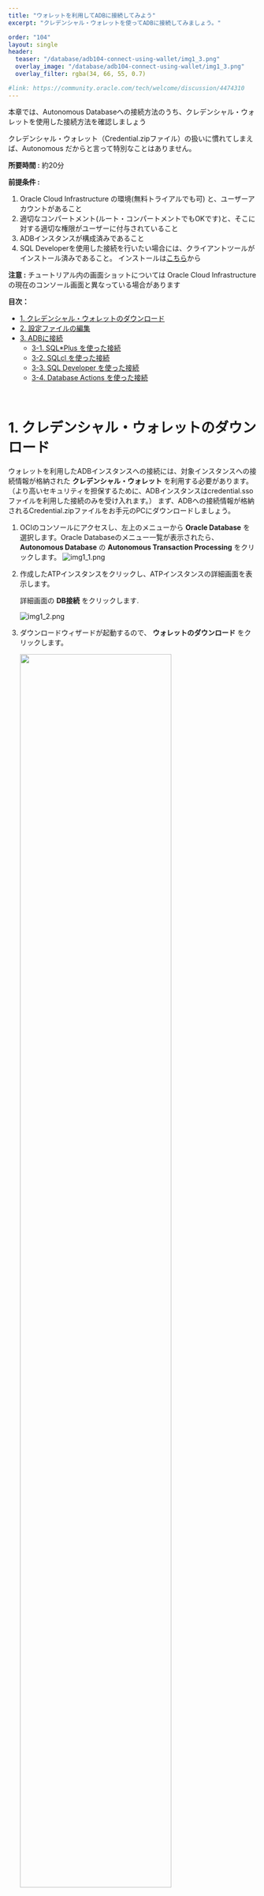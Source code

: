 ```yaml
---
title: "ウォレットを利用してADBに接続してみよう"
excerpt: "クレデンシャル・ウォレットを使ってADBに接続してみましょう。"

order: "104"
layout: single
header:
  teaser: "/database/adb104-connect-using-wallet/img1_3.png"
  overlay_image: "/database/adb104-connect-using-wallet/img1_3.png"
  overlay_filter: rgba(34, 66, 55, 0.7)

#link: https://community.oracle.com/tech/welcome/discussion/4474310
---
```


本章では、Autonomous Databaseへの接続方法のうち、クレデンシャル・ウォレットを使用した接続方法を確認しましょう

クレデンシャル・ウォレット（Credential.zipファイル）の扱いに慣れてしまえば、Autonomous だからと言って特別なことはありません。


**所要時間 :** 約20分

**前提条件 :**

1. Oracle Cloud Infrastructure の環境(無料トライアルでも可) と、ユーザーアカウントがあること
2. 適切なコンパートメント(ルート・コンパートメントでもOKです)と、そこに対する適切な権限がユーザーに付与されていること
3. ADBインスタンスが構成済みであること
4. SQL Developerを使用した接続を行いたい場合には、クライアントツールがインストール済みであること。
インストールは[こちら](https://www.oracle.com/jp/tools/downloads/sqldev-downloads.html)から<br>


**注意 :** チュートリアル内の画面ショットについては Oracle Cloud Infrastructure の現在のコンソール画面と異なっている場合があります

**目次：**

- [1. クレデンシャル・ウォレットのダウンロード](#anchor1)
- [2. 設定ファイルの編集](#anchor2)
- [3. ADBに接続](#anchor3)
    - [3-1. SQL*Plus を使った接続](#anchor3-1)
    - [3-2. SQLcl を使った接続](#anchor3-2)
    - [3-3. SQL Developer を使った接続](#anchor3-3)
    - [3-4. Database Actions を使った接続](#anchor3-4)

<br>

<a id="anchor1"></a>

# 1. クレデンシャル・ウォレットのダウンロード
ウォレットを利用したADBインスタンスへの接続には、対象インスタンスへの接続情報が格納された **クレデンシャル・ウォレット** を利用する必要があります。
（より高いセキュリティを担保するために、ADBインスタンスはcredential.ssoファイルを利用した接続のみを受け入れます。）
まず、ADBへの接続情報が格納されるCredential.zipファイルをお手元のPCにダウンロードしましょう。

1. OCIのコンソールにアクセスし、左上のメニューから **Oracle Database** を選択します。Oracle Databaseのメニュー一覧が表示されたら、 **Autonomous Database** の **Autonomous Transaction Processing** をクリックします。
    ![img1_1.png](img1_1.png)

2. 作成したATPインスタンスをクリックし、ATPインスタンスの詳細画面を表示します。

    詳細画面の **DB接続** をクリックします.

    ![img1_2.png](img1_2.png)
3. ダウンロードウィザードが起動するので、 **ウォレットのダウンロード** をクリックします。

    <img src="img1_3.png" width="80%">

    【ウォレットの選択について】

    「ウォレット・タイプ」で、２種類のタイプから１つ選択することができます。今回はデフォルトの「インスタンス・ウォレット」を選択します。
    * インスタンス・ウォレット          
      * 特定のインスタンスの資格証明のみが記載
      * アプリケーションからの接続はこちらの利用を推奨
    * リージョナル・ウォレット
      * 選択されたリージョン内の全てのインスタンスの資格証明が記載          
      * 他のインスタンスへの接続時も利用できるため、主に管理目的での利用に限定ください

4. ウォレットファイルに付与するパスワードを入力し、ダウンロードをクリックして、お手元のPCの任意の場所に保存してください。
    （本ハンズオンガイドでは便宜上、パスワードは **Welcome12345#** に統一ください）

    <img src="img1_4.png" width="80%">

<br>

<a id="anchor2"></a>

# 2. 設定ファイルの編集

作成したADBインスタンスに接続するためには、接続に使用するクライアントの設定ファイルの編集を行う必要があります。この設定を **`OCI Cloud Shell`** で行う手順をご紹介します。

Cloud Shellは、Oracle CloudコンソールからアクセスできるWebブラウザ・ベースのターミナルで、Oracle Cloud Infrastructureの全ユーザーが利用可能です。
ローカルの端末にOCI-CLIをインストールせずとも、コンソール上でコマンドベースの操作が可能になります。

1. Cloud Shellを開いてみましょう。Oracle Cloud Infrastructureのテナンシにサインインし、コンソールのヘッダーにあるコマンド・プロンプト・アイコンをクリックします。

    ![img3_5_1.png](img3_5_1.png)

    Cloud Shell環境が作成され、コマンドを実行したりAutonomous Databaseに接続したりすることが可能になります。
    Cloud Shellの起動には、約1分ほどの時間がかかります。

    ![img3_5_2.png](img3_5_2.png)

    また、以下のようにURLを作成してクラウド・シェルを直接開くという方法もあります。この場合、\<region\>と\<tenancy\>には実際の値を入れる必要があります。

    ```sh
    https://console.us-<region>-1.oraclecloud.com/a/<tenancy>?cloudshell=true
    ```

2. ADB WalletをCloud Shell上にアップロードします。
Cloud Shellの左上のメニューをクリックし、「アップロード」をクリックします。
[1. クレデンシャル・ウォレットのダウンロード](#1-クレデンシャル・ウォレットのダウンロード) でダウンロードしたファイルを"Drag & Drop"します。

   ![img3_5_2_1.png](img3_5_2_1.png)
   
    Cloud Shellの画面に、直接ファイルを"Drag & Drop"してアップロードすることも可能です。<br>
    lsコマンドで、ファイルが正しくアップロードされていることを確認します。

    ```sh
    $ ls
    Wallet_atp01.zip
    ```

3. 格納用のディレクトリを作成し、ウォレットファイルを移動します。$HOME/network/admin 配下に配置します。

    ```sh
    $ pwd
    /home/[username]
    $ mkdir -p network/admin
    $ mv Wallet_atp01.zip network/admin
    ```

4. 作成したディレクトリに移動し、圧縮されたウォレットファイルを展開します。

    ```sh
    $ cd network/admin
    $ unzip Wallet_atp01.zip
    Archive:  Wallet_atp01.zip
      inflating: README                  
      inflating: cwallet.sso             
      inflating: tnsnames.ora            
      inflating: truststore.jks          
      inflating: ojdbc.properties        
      inflating: sqlnet.ora              
      inflating: ewallet.p12             
      inflating: keystore.jks            
    ```

5. sqlnet.ora の下記の行を編集し、ウォレットの保存先を置き換えます。

   編集前：

    ```sh
    WALLET_LOCATION = (SOURCE = (METHOD = file) (METHOD_DATA = (DIRECTORY="?/network/admin")))
    ```

    編集後：

    ```sh
    WALLET_LOCATION = (SOURCE = (METHOD = file) (METHOD_DATA = (DIRECTORY=$/home/[username]/network/admin)))

    ※ [username]には、Cloud Shellのログインユーザ名を入れます。
    ```

    操作方法は次の通りです。

    ```sh
    $ vi sqlnet.ora
    << viにて編集 >>
    $ cat sqlnet.ora
    WALLET_LOCATION = (SOURCE = (METHOD = file) (METHOD_DATA = (DIRECTORY=$TNS_ADMIN)))
    SSL_SERVER_DN_MATCH=yes
    ```

    >**【参考】viの使い方**
        >
        >
        >|  キー入力  |  動作  |
        >| ------ | ------ |
        >|  上下左右キー  |  カーソルの場所を移動する  |
        >|  i  |  カーソルの場所から編集する（InsertModeに入る）  |
        >|  ESCキー  |  InsertModeを抜ける  |
        >|  x  |  カーソルの場所を一文字消す  |
        >|  :wq  |  ファイルを保存して閉じる  |
        >|  :q  |  ファイルを閉じる（それまでの編集は破棄される）  |
        >|  :q!  |  強制的に終了する  |
<br>

6. 環境変数"ORACLE_HOME"を設定します。

    ```sh
    $ export ORACLE_HOME=/home/[username]
    $ echo $ORACLE_HOME
    /home/[username]
    ```
7. tnsnames.oraから、接続用のサービス情報を確認します。

    ![img3_5_8.png](img3_5_8.png)

    <br>

    >**Note**
        >
        >Cloud Shellから接続する場合、SQL*Plus ([3-1](#anchor3-1)) およびSQLcl ([3-2](#anchor3-1)) を使用して接続することができます。

<br>

<a id="anchor3"></a>

# 3. ADBに接続

<a id="anchor3-1"></a>

## 3-1. SQL*Plus を使った接続

Cloud Shellには、SQL Plusのクライアントが実装されているため、OCI上のADBに簡単に接続することができます。

1. 次のコマンドをCloud Shellのターミナルに入力し、ADBにSQL*Plusを起動します。

    ```sh
    $ sqlplus [username]/[password]@[接続サービス名]
    ```

    本ハンズオンガイドを参考にADBインスタンスをお作りいただいた方は、次のようなコマンドになります。

    ```sh
    $ sqlplus admin/Welcome12345#@atp01_low
    ```

    <table>
     <tr>
      <td>username</td>
      <td>admin</td>
     </tr>
     <tr>
      <td>password</td>
      <td>Welcome12345#（インスタンス作成時に指定した値）</td>
     </tr>
     <tr>
      <td>conn_string</td>
      <td>atp01_low （接続サービス名 ）</td>
     </tr>
    </table>

    ※ 接続サービスに関する詳細は [技術詳細](https://speakerdeck.com/oracle4engineer/autonomous-database-cloud-ji-shu-xiang-xi) 、もしくはを参照ください。
    
    <br>

    >**補足**
        >
        >SQL*Plusを起動した際に、次のエラーが出てしまった方向けのトラブルショートをご紹介します。
        >
        >```sh
        >sqlplus: error while loading shared libraries: libsqlplus.so: cannot open shared object file: No such file or directory
        >```
        >
        >sqlplusの共有ライブラリを参照できるようにパスを設定します。<br>
        ><code>locate libsqlplus.so</code> で得られたパスを、環境変数LD_LIBRARY_PATHに格納します。
        >操作手順は次の通りです。
        >
        >```sh
        >$ locate libsqlplus.so
        >/usr/lib/oracle/21/client64/lib/libsqlplus.so
        >$ export LD_LIBRARY_PATH=/usr/lib/oracle/21/client64/lib
        >$ echo $LD_LIBRARY_PATH
        >/usr/lib/oracle/21/client64/lib
        >```
        >

<br>

<a id="anchor3-2"></a>

## 3-2. SQLcl を使った接続

SQLclは、無料のコマンドラインツールです。（SQLclについては[こちら](https://www.oracle.com/jp/database/technologies/appdev/sqlcl.html)）<br>
SQL＊Plusに似ていますがSQL*Plusよりも多くの機能が備わっており、Autonomous Databaseにも簡単に接続できるようになっています。

1. SQLclを起動します。次のコマンドをCloud Shellのターミナルに入力してみましょう。

    ```sh
    $ sql /nolog
    ```

2. ウォレットを指定します。

    ```sh
    SQL> set cloudconfig /home/oracle/labs/wallets/Wallet_atp01.zip
    ```

3. 接続します。

    ```sh
    SQL> connect admin/Welcome12345#@atp01_low
    ```
<br>

<a id="anchor3-3"></a>

## 3-3. SQL Developer を使った接続

手元のPCにインストールしたクライアントツールを利用してアクセスします。
SQL Developerを起動し、管理者アカウント(ADMIN)でADBへ接続します。

1. SQL Developerを起動後、画面左上の接続アイコンをクリックします。

    ![img3_3_1.png](img3_3_1.png)

2. 以下の記載例を参考に各項目を入力し、ADBインスタンスへの接続設定を行います。

    1. 各項目に接続情報を入力します。
        <table>
           <tr>
           <td>Name</td>
           <td>atp01_high_admin<br>（"high"は接続サービスの一つ）</td>
           </tr>
           <tr>
           <td>ユーザー名</td>
           <td>admin</td>
           </tr>
           <tr>
           <td>パスワード</td>
           <td>Welcome12345#<br>（インスタンス作成時に設定したADMINユーザーのパスワード）</td>
           </tr>
           <tr>
           <td>パスワードの保存</td>
           <td>チェックあり<br>（実際の運用に際しては、セキュリティ要件を踏まえ設定ください）</td>
           </tr>
           <tr>
           <td>接続タイプ</td>
           <td>クラウド・ウォレット</td>
           </tr>
           <tr>
           <td>構成ファイル</td>
           <td>（事前にダウンロードしておいたウォレットファイルを選択）</td>
           </tr>
        </table>
    <br>

    2. サービス：**`atp01_high`** を選択（接続サービスに相当。詳細は にて扱います）

    3. **`テスト`** をクリックし、正しく接続できるか確認します。（正しく接続出来れば、左下のステータスに **`成功`** と表示されます。）

    4. テストに成功したことを確認し、**`保存`**をクリックします。（左上の接続リストに表示され、次回以降の登録作業をスキップできます。）

    5. **`接続`**をクリックします。

        ![img3_3_2.png](img3_3_2.png)

3. ワークシートが起動しますので、サンプルクエリを実行してADBインスタンスに正しく接続できているか確認します。

    1. SQL Developerにてご自身で作成した接続を選択します。

    2. 以下のクエリをワークシートに貼り付けます。

        ```sh
        SQL> SELECT USERNAME FROM USER_USERS;
        ```
    3.  スクリプトの実行 ボタンをクリックし実行します（左隣の 文の実行 ボタンで実行しても構いません）

    4. エラーなく実行結果が返ってくれば確認完了です

        ![img3_3_3.png](img3_3_3.png)

<br>

<a id="anchor3-4"></a>

## 3-4. Database Actions を使った接続

Database Actionsを使った接続については、[こちら](/database/adb22-databaseactions.md)をご確認ください。

<br><br>

以上で、この章の作業は終了です。

次章へお進みください。
